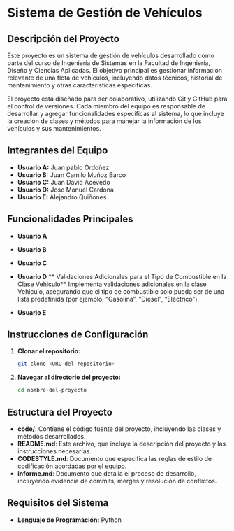 # Sistema de Gestión de Vehículos

## Descripción del Proyecto

Este proyecto es un sistema de gestión de vehículos desarrollado como parte del curso de Ingeniería de Sistemas en la Facultad de Ingeniería, Diseño y Ciencias Aplicadas. El objetivo principal es gestionar información relevante de una flota de vehículos, incluyendo datos técnicos, historial de mantenimiento y otras características específicas.

El proyecto está diseñado para ser colaborativo, utilizando Git y GitHub para el control de versiones. Cada miembro del equipo es responsable de desarrollar y agregar funcionalidades específicas al sistema, lo que incluye la creación de clases y métodos para manejar la información de los vehículos y sus mantenimientos.

## Integrantes del Equipo

- **Usuario A:** Juan pablo Ordoñez
- **Usuario B:** Juan Camilo Muñoz Barco
- **Usuario C:** Juan David Acevedo
- **Usuario D:** Jose Manuel Cardona
- **Usuario E:** Alejandro Quiñones

## Funcionalidades Principales

- **Usuario A**

- **Usuario B**

- **Usuario C**

- **Usuario D**
 ** Validaciones Adicionales para el Tipo de Combustible en la Clase Vehiculo**
  Implementa validaciones adicionales en la clase Vehiculo, asegurando que el tipo de combustible solo pueda ser de una lista      predefinida (por ejemplo, “Gasolina”, “Diesel”, “Eléctrico”).

- **Usuario E**

## Instrucciones de Configuración

1. **Clonar el repositorio:**
   ```bash
   git clone <URL-del-repositorio>
   ```
2. **Navegar al directorio del proyecto:**
   ```bash
   cd nombre-del-proyecto
   ```

## Estructura del Proyecto

- **code/**: Contiene el código fuente del proyecto, incluyendo las clases y métodos desarrollados.
- **README.md**: Este archivo, que incluye la descripción del proyecto y las instrucciones necesarias.
- **CODESTYLE.md**: Documento que especifica las reglas de estilo de codificación acordadas por el equipo.
- **informe.md**: Documento que detalla el proceso de desarrollo, incluyendo evidencia de commits, merges y resolución de conflictos.

## Requisitos del Sistema

- **Lenguaje de Programación:** Python
